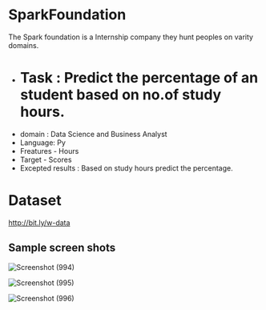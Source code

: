 # SparkFoundation
The Spark foundation is a Internship company they hunt peoples on varity domains.

- # Task : Predict the percentage of an student based on no.of study hours.
- domain : Data Science and Business Analyst
- Language: Py
- Freatures - Hours
- Target  - Scores
- Excepted results : Based on study hours predict the percentage.

# Dataset 
  http://bit.ly/w-data
  
## Sample screen shots

  ![Screenshot (994)](https://user-images.githubusercontent.com/92179722/157372083-e70f5f04-b199-4053-9e5f-867ee1535352.png)
  
  ![Screenshot (995)](https://user-images.githubusercontent.com/92179722/157372120-f8db03f1-6f82-44a1-925e-01fc30c7dce6.png)
  
  ![Screenshot (996)](https://user-images.githubusercontent.com/92179722/157372025-ef19c964-f732-4d37-a86f-c2c7ce38ce6f.png)
  


